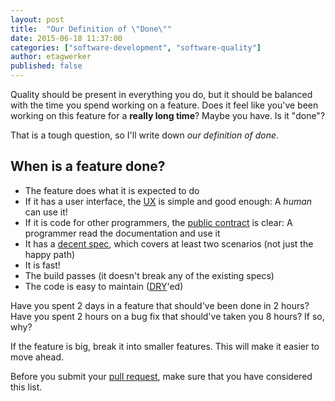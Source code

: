 ```yaml
---
layout: post
title:  "Our Definition of \"Done\""
date: 2015-06-18 11:37:00
categories: ["software-development", "software-quality"]
author: etagwerker
published: false
---
```


Quality should be present in everything you do, but it should be balanced with the time you spend working on a feature. Does it feel like you've been working on this feature for a **really long time**? Maybe you have. Is it "done"?

That is a tough question, so I'll write down _our definition of done_.

<!--more-->

## When is a feature done?

* The feature does what it is expected to do
* If it has a user interface, the [UX](http://www.helloerik.com/ux-is-not-ui) is simple and good enough: A _human_ can use it!
* If it is code for other programmers, the [public contract](http://c2.com/cgi/wiki?InterfaceSegregationPrinciple) is clear: A programmer read the documentation and use it
* It has a [decent spec](http://c2.com/cgi/wiki?CodeCoverage), which covers at least two scenarios (not just the happy path)
* It is fast!
* The build passes (it doesn't break any of the existing specs)
* The code is easy to maintain ([DRY](http://c2.com/cgi/wiki?DontRepeatYourself)'ed)

Have you spent 2 days in a feature that should've been done in 2 hours? Have you spent 2 hours on a bug fix that should've taken you 8 hours? If so, why?

If the feature is big, break it into smaller features. This will make it easier to move ahead.

Before you submit your [pull request](https://help.github.com/articles/using-pull-requests), make sure that you have considered this list.

